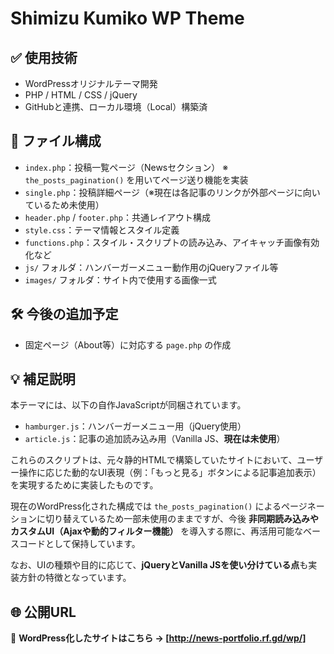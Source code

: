 # Shimizu Kumiko WP Theme

## ✅ 使用技術
- WordPressオリジナルテーマ開発
- PHP / HTML / CSS / jQuery
- GitHubと連携、ローカル環境（Local）構築済

## 📂 ファイル構成

- `index.php`：投稿一覧ページ（Newsセクション） ※ `the_posts_pagination()` を用いてページ送り機能を実装
- `single.php`：投稿詳細ページ（※現在は各記事のリンクが外部ページに向いているため未使用）
- `header.php` / `footer.php`：共通レイアウト構成
- `style.css`：テーマ情報とスタイル定義
- `functions.php`：スタイル・スクリプトの読み込み、アイキャッチ画像有効化など
- `js/` フォルダ：ハンバーガーメニュー動作用のjQueryファイル等
- `images/` フォルダ：サイト内で使用する画像一式

## 🛠 今後の追加予定
- 固定ページ（About等）に対応する `page.php` の作成

## 💡 補足説明
本テーマには、以下の自作JavaScriptが同梱されています。

- `hamburger.js`：ハンバーガーメニュー用（jQuery使用）
- `article.js`：記事の追加読み込み用（Vanilla JS、**現在は未使用**）

これらのスクリプトは、元々静的HTMLで構築していたサイトにおいて、ユーザー操作に応じた動的なUI表現（例：「もっと見る」ボタンによる記事追加表示）を実現するために実装したものです。  

現在のWordPress化された構成では `the_posts_pagination()` によるページネーションに切り替えているため一部未使用のままですが、今後 **非同期読み込みやカスタムUI（Ajaxや動的フィルター機能）** を導入する際に、再活用可能なベースコードとして保持しています。

なお、UIの種類や目的に応じて、**jQueryとVanilla JSを使い分けている点**も実装方針の特徴となっています。

## 🌐 公開URL

📌 **WordPress化したサイトはこちら → [http://news-portfolio.rf.gd/wp/]**

<!-- 
💡 補足理解メモ（自分用）

■ 非同期読み込み（AJAX）
- ページ全体を再読み込みせず、一部のデータだけを裏で取得して画面に表示する技術。
- 例：「もっと見る」ボタンを押すと、新しい記事が下に追加される。

■ カスタムUI
- ユーザーが触れる見た目や操作パーツを自作すること。
- 例：アコーディオン、タブ、絞り込みボタン、スライダーなど。
- WordPress標準機能にない動きを、JavaScriptやCSSで追加していく。

■ article.js の位置づけ
- WordPressではページ送り（the_posts_pagination）を使っているが、
- 将来的に「もっと見る」式の表示や非同期更新などを実装したい時のベースとして保存。
-->
